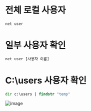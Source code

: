 # 전체 로컬 사용자

```cmd
net user
```

# 일부 사용자 확인

```cmd
net user [사용자 이름]
```

# C:\users 사용자 확인

```cmd
dir c:\users | findstr "temp"
```

![image](https://user-images.githubusercontent.com/38831314/125878407-b67c5e74-1ba7-463f-bc7c-f2bd750e38c2.png)

